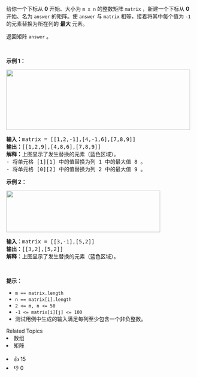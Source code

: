 <p>给你一个下标从 <strong>0</strong> 开始、大小为 <code>m x n</code> 的整数矩阵 <code>matrix</code> ，新建一个下标从 <strong>0</strong> 开始、名为 <code>answer</code> 的矩阵。使 <code>answer</code> 与 <code>matrix</code> 相等，接着将其中每个值为 <code>-1</code> 的元素替换为所在列的 <strong>最大</strong> 元素。</p>

<p>返回矩阵 <code>answer</code> 。</p>

<p>&nbsp;</p>

<p><strong class="example">示例 1：</strong></p> 
<img alt="" src="https://assets.leetcode.com/uploads/2023/12/24/matrix1.png" style="width: 491px; height: 161px;" /> 
<pre>
<strong>输入：</strong>matrix = [[1,2,-1],[4,-1,6],[7,8,9]]
<strong>输出：</strong>[[1,2,9],[4,8,6],[7,8,9]]
<strong>解释：</strong>上图显示了发生替换的元素（蓝色区域）。
- 将单元格 [1][1] 中的值替换为列 1 中的最大值 8 。
- 将单元格 [0][2] 中的值替换为列 2 中的最大值 9 。
</pre>

<p><strong class="example">示例 2：</strong></p> 
<img alt="" src="https://assets.leetcode.com/uploads/2023/12/24/matrix2.png" style="width: 411px; height: 111px;" /> 
<pre>
<strong>输入：</strong>matrix = [[3,-1],[5,2]]
<strong>输出：</strong>[[3,2],[5,2]]
<strong>解释：</strong>上图显示了发生替换的元素（蓝色区域）。
</pre>

<p>&nbsp;</p>

<p><strong>提示：</strong></p>

<ul> 
 <li><code>m == matrix.length</code></li> 
 <li><code>n == matrix[i].length</code></li> 
 <li><code>2 &lt;= m, n &lt;= 50</code></li> 
 <li><code>-1 &lt;= matrix[i][j] &lt;= 100</code></li> 
 <li>测试用例中生成的输入满足每列至少包含一个非负整数。</li> 
</ul>

<div><div>Related Topics</div><div><li>数组</li><li>矩阵</li></div></div><br><div><li>👍 15</li><li>👎 0</li></div>